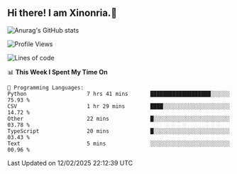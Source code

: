 ## Hi there! I am Xinonria.👋

![Anurag's GitHub stats](https://status-git-main-xinonrias-projects-f26540e3.vercel.app/api?username=xinonria&hide=stars,issues)

<!--START_SECTION:waka-->
![Profile Views](http://img.shields.io/badge/Profile%20Views-0-blue)

![Lines of code](https://img.shields.io/badge/From%20Hello%20World%20I%27ve%20Written-983.0%20thousand%20lines%20of%20code-blue)

📊 **This Week I Spent My Time On** 

```text
💬 Programming Languages: 
Python                   7 hrs 41 mins       ███████████████████░░░░░░   75.93 % 
CSV                      1 hr 29 mins        ████░░░░░░░░░░░░░░░░░░░░░   14.72 % 
Other                    22 mins             █░░░░░░░░░░░░░░░░░░░░░░░░   03.78 % 
TypeScript               20 mins             █░░░░░░░░░░░░░░░░░░░░░░░░   03.43 % 
Text                     5 mins              ░░░░░░░░░░░░░░░░░░░░░░░░░   00.96 % 
```


 Last Updated on 12/02/2025 22:12:39 UTC
<!--END_SECTION:waka-->

<!--
**xinonria/xinonria** is a ✨ _special_ ✨ repository because its `README.md` (this file) appears on your GitHub profile.

Here are some ideas to get you started:

- 🔭 I’m currently working on ...
- 🌱 I’m currently learning ...
- 👯 I’m looking to collaborate on ...
- 🤔 I’m looking for help with ...
- 💬 Ask me about ...
- 📫 How to reach me: ...
- 😄 Pronouns: ...
- ⚡ Fun fact: ...
-->
